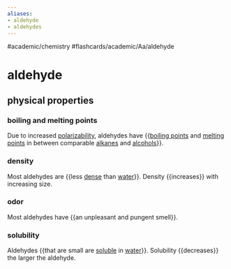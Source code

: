 ```yaml
---
aliases:
- aldehyde
- aldehydes
---
```


#academic/chemistry #flashcards/academic/Aa/aldehyde

# aldehyde

## physical properties

### boiling and melting points

Due to increased [polarizability](polarizability.md), aldehydes have {{[boiling points](boiling%20point.md) and [melting points](melting%20point.md) in between comparable [alkanes](alkane.md) and [alcohols](alcohol.md)}}.

### density

Most aldehydes are {{less [dense](density.md) than [water](water.md)}}. Density {{increases}} with increasing size.

### odor

Most aldehydes have {{an unpleasant and pungent smell}}.

### solubility

Aldehydes {{that are small are [soluble](solubility.md) in [water](water.md)}}. Solubility {{decreases}} the larger the aldehyde.

